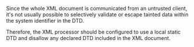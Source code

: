 Since the whole XML document is communicated from an untrusted client,
it's not usually possible to selectively validate or escape tainted
data within the system identifier in the DTD.

Therefore, the XML
processor should be configured to use a local static DTD and disallow
any declared DTD included in the XML document.